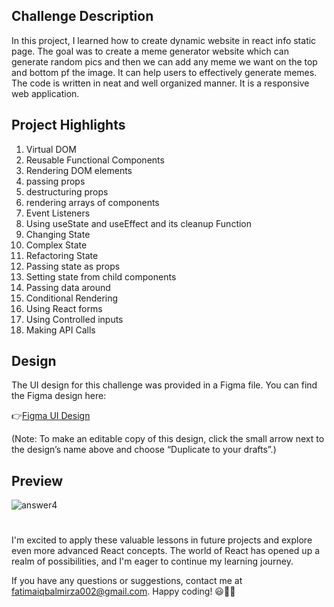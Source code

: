 ## Challenge Description

In this project, I learned how to create dynamic website in react info static page. The goal was to create a meme generator website which can generate random pics and then we can add any meme we want on the top and bottom pf the image. It can help users to effectively generate memes. The code is written in neat and well organized manner. It is a responsive web application.

## Project Highlights

1. Virtual DOM
2. Reusable Functional Components
3. Rendering DOM elements
4. passing props
5. destructuring props
6. rendering arrays of components
7. Event Listeners
8. Using useState and useEffect and its cleanup Function
9. Changing State
10. Complex State
11. Refactoring State
12. Passing state as props
13. Setting state from child components
14. Passing data around
15. Conditional Rendering
16.  Using React forms
17.  Using Controlled inputs
18.  Making API Calls

## Design

The UI design for this challenge was provided in a Figma file. You can find the Figma design here:

👉[Figma UI Design](https://www.figma.com/file/MoLwFPHNHJVrzdFurxHzNV/Meme-Generator?type=design&node-id=0-1&mode=design&t=ZHdMYVJN1n58YWNz-0)

(Note: To make an editable copy of this design, click the small arrow next to the design’s name above and choose “Duplicate to your drafts”.)

## Preview
![answer4](https://github.com/fatimaiqbal02/reactJs-practiceCodes/assets/111382869/9519ad3f-7226-4079-a0e2-bb04a288b065)


#
I'm excited to apply these valuable lessons in future projects and explore even more advanced React concepts. The world of React has opened up a realm of possibilities, and I'm eager to continue my learning journey.

If you have any questions or suggestions, contact me at fatimaiqbalmirza002@gmail.com. 
Happy coding! 😃👩‍💻
